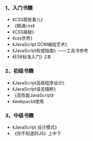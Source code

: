 ### 1、入门书籍
- 《CSS那些事儿》
- 《精通css》
- 《CSS揭秘》
- 《css世界》
- 《JavaScript DOM编程艺术》
- 《JavaScript权威指南》——工具书参考
- 《ES6标准入门》2本

### 2、初级书籍
- 《JavaScript高级程序设计》
- 《JavaScript语言精粹》
- 《高性能JavaScript》
- 《webpack》使用

### 3、中级书籍
- 《JavaScript 设计模式》
- 《你不知道的JS》上中下